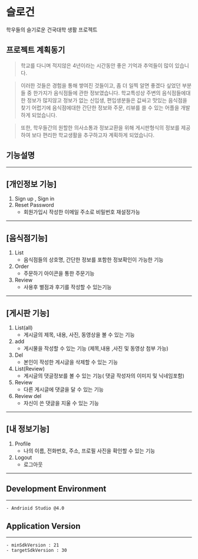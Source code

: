 # 슬로건
학우들의 슬기로운 건국대학 생활 프로젝트

## 프로젝트 계획동기
> 학교를 다니며 적지않은 4년이라는 시간동안 좋은 기억과 추억들이 많이 있습니다.

> 이러한 것들은 경험을 통해 쌓여진 것들이고, 좀 더 일찍 알면 좋겠다 싶었던 부분들 중 한가지가 음식점들에 관한 정보였습니다.
> 학교특성상 주변의 음식점들에대한 정보가 많지않고 정보가 없는 신입생, 편입생분들은 값싸고 맛있는 음식점을 찾기 어렵기에 
> 음식점에대한 간단한 정보와 주문, 리뷰를 쓸 수 있는 어플을 개발하게 되었습니다. 

> 또한, 학우들간의 원할한 의사소통과 정보교환을 위해 게시판형식의 정보를 제공하여 보다 편리한 학교생활을 추구하고자 계획하게 되었습니다.

## 기능설명 
-----------
[개인정보 기능] 
--------------
1. Sign up , Sign in
2. Reset Password 
    - 회원가입시 작성한 이메일 주소로 비밀번호 재설정가능
  
-----------
[음식점기능]
-----------
1. List 
    - 음식점들의 상호명, 간단한 정보를 포함한 정보확인이 가능한 기능
2. Order 
    - 주문하기 아이콘을 통한 주문기능 
3. Review 
    - 사용후 별점과 후기를 작성할 수 있는기능

-----------
[게시판 기능]
-----------
1. List(all)
    - 게시글의 제목, 내용, 사진, 동영상을 볼 수 있는 기능
2. add
    - 게시물을 작성할 수 있는 기능 (제목,내용 ,사진 및 동영상 첨부 가능)
3. Del
    - 본인이 작성한 게시글을 삭제할 수 있는 기능
4. List(Review)
    - 게시글의 댓글정보를 볼 수 있는 기능( 댓글 작성자의 이미지 및 닉네임포함) 
5. Review 
    - 다른 게시글에 댓글을 달 수 있는 기능
6. Review del 
    - 자신이 쓴 댓글을 지울 수 있는 기능

-----------
[내 정보기능]
-----------
1. Profile
    - 나의 이름, 전화번호, 주소, 프로필 사진을 확인할 수 있는 기능
2. Logout
    - 로그아웃 

-----------
## Development Environment
-----------
    - Andrioid Studio @4.0
## Application Version
-----------
    - minSdkVersion : 21
    - targetSdkVersion : 30
